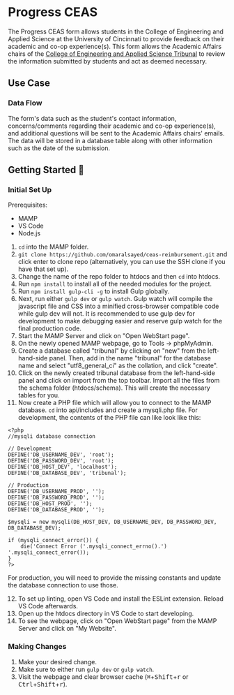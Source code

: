 # Progress CEAS
The Progress CEAS form allows students in the College of Engineering and Applied Science at the University of Cincinnati to provide feedback on their academic and co-op experience(s). This form allows the Academic Affairs chairs of the [College of Engineering and Applied Science Tribunal](https://tribunal.uc.edu) to review the information submitted by students and act as deemed necessary.

## Use Case
### Data Flow
The form's data such as the student's contact information, concerns/comments regarding their academic and co-op experience(s), and additional questions will be sent to the Academic Affairs chairs' emails. The data will be stored in a database table along with other information such as the date of the submission.

## Getting Started 🚀
### Initial Set Up
Prerequisites:
- MAMP
- VS Code
- Node.js

1. `cd` into the MAMP folder.
2. `git clone https://github.com/omaralsayed/ceas-reimbursement.git` and click enter to clone repo (alternatively, you can use the SSH clone if you have that set up).
3. Change the name of the repo folder to htdocs and then `cd` into htdocs.
4. Run `npm install` to install all of the needed modules for the project.
5. Run `npm install gulp-cli -g` to install Gulp globally.
6. Next, run either `gulp dev` or `gulp watch`. Gulp watch will compile the javascript file and CSS into a minified cross-browser compatible code while gulp dev will not. It is recommended to use gulp dev for development to make debugging easier and reserve gulp watch for the final production code.
7. Start the MAMP Server and click on "Open WebStart page". 
8. On the newly opened MAMP webpage, go to Tools -> phpMyAdmin.
9. Create a database called "tribunal" by clicking on "new" from the left-hand-side panel. Then, add in the name "tribunal" for the database name and select "utf8_general_ci" as the collation, and click "create".
10. Click on the newly created tribunal database from the left-hand-side panel and click on import from the top toolbar. Import all the files from the schema folder (htdocs/schema). This will create the necessary tables for you.
11. Now create a PHP file which will allow you to connect to the MAMP database. `cd` into api/includes and create a mysqli.php file. For development, the contents of the PHP file can like look like this:
```
<?php
//mysqli database connection

// Development
DEFINE('DB_USERNAME_DEV', 'root');
DEFINE('DB_PASSWORD_DEV', 'root');
DEFINE('DB_HOST_DEV', 'localhost');
DEFINE('DB_DATABASE_DEV', 'tribunal');

// Production
DEFINE('DB_USERNAME_PROD', '');
DEFINE('DB_PASSWORD_PROD', '');
DEFINE('DB_HOST_PROD', '');
DEFINE('DB_DATABASE_PROD', '');

$mysqli = new mysqli(DB_HOST_DEV, DB_USERNAME_DEV, DB_PASSWORD_DEV, DB_DATABASE_DEV);

if (mysqli_connect_error()) {
    die('Connect Error ('.mysqli_connect_errno().') '.mysqli_connect_error());
}
?>
```
For production, you will need to provide the missing constants and update the database connection to use those.

12. To set up linting, open VS Code and install the ESLint extension. Reload VS Code afterwards.
13. Open up the htdocs directory in VS Code to start developing.
14. To see the webpage, click on "Open WebStart page" from the MAMP Server and click on "My Website".

### Making Changes
1. Make your desired change.
2. Make sure to either run `gulp dev` or `gulp watch`.
3. Visit the webpage and clear browser cache (<kbd>⌘</kbd>+<kbd>Shift</kbd>+<kbd>r</kbd> or <kbd>Ctrl</kbd>+<kbd>Shift</kbd>+<kbd>r</kbd>).
